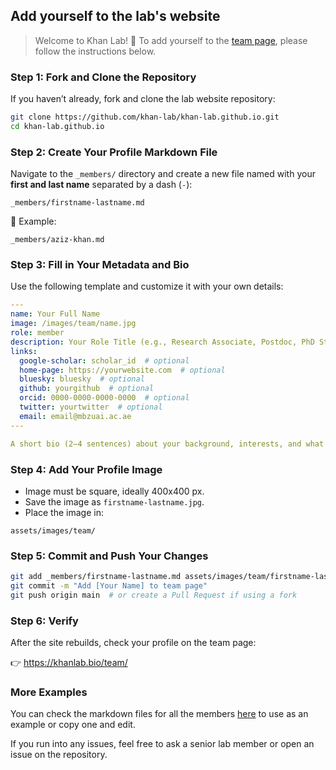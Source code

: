 ## Add yourself to the lab's website

> Welcome to Khan Lab! 🎉 To add yourself to the [team page](https://khanlab.bio/team/), please follow the instructions below.



### Step 1: Fork and Clone the Repository

If you haven’t already, fork and clone the lab website repository:

```bash
git clone https://github.com/khan-lab/khan-lab.github.io.git
cd khan-lab.github.io
```

### Step 2: Create Your Profile Markdown File

Navigate to the `_members/` directory and create a new file named with your **first and last name** separated by a dash (`-`):

```
_members/firstname-lastname.md
```

📌 Example:
```
_members/aziz-khan.md
```


### Step 3: Fill in Your Metadata and Bio

Use the following template and customize it with your own details:

```yaml
---
name: Your Full Name
image: /images/team/name.jpg
role: member
description: Your Role Title (e.g., Research Associate, Postdoc, PhD Student)
links:
  google-scholar: scholar_id  # optional
  home-page: https://yourwebsite.com  # optional
  bluesky: bluesky  # optional
  github: yourgithub  # optional
  orcid: 0000-0000-0000-0000  # optional
  twitter: yourtwitter  # optional
  email: email@mbzuai.ac.ae
---

A short bio (2–4 sentences) about your background, interests, and what you’re working on at the lab.
```


### Step 4: Add Your Profile Image

- Image must be square, ideally 400x400 px.
- Save the image as `firstname-lastname.jpg`.
- Place the image in:

```
assets/images/team/
```


### Step 5: Commit and Push Your Changes

```bash
git add _members/firstname-lastname.md assets/images/team/firstname-lastname.jpg
git commit -m "Add [Your Name] to team page"
git push origin main  # or create a Pull Request if using a fork
```


### Step 6: Verify

After the site rebuilds, check your profile on the team page:

👉 https://khanlab.bio/team/


### More Examples

You can check the markdown files for all the members [here](https://github.com/khan-lab/khan-lab.github.io/tree/main/_members) to use as an example or copy one and edit. 

If you run into any issues, feel free to ask a senior lab member or open an issue on the repository.
